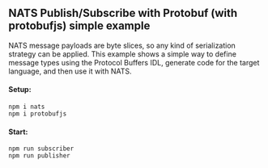 ## NATS Publish/Subscribe with Protobuf (with protobufjs) simple example

NATS message payloads are byte slices, so any kind of serialization strategy can be applied. This example shows a simple way to define message types using the Protocol Buffers IDL, generate code for the target language, and then use it with NATS.

#### Setup:

```
npm i nats
npm i protobufjs
```

#### Start:

```
npm run subscriber
npm run publisher
```
